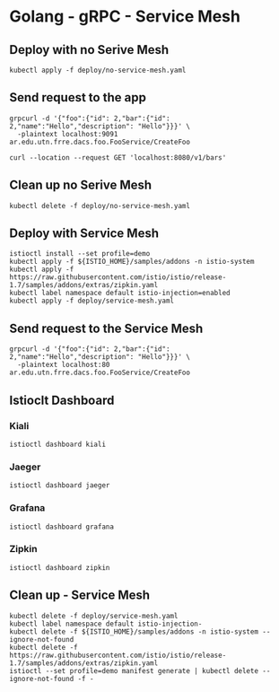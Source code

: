 # Golang - gRPC - Service Mesh

## Deploy with no Serive Mesh

```console
kubectl apply -f deploy/no-service-mesh.yaml
```

## Send request to the app

```console
grpcurl -d '{"foo":{"id": 2,"bar":{"id": 2,"name":"Hello","description": "Hello"}}}' \
  -plaintext localhost:9091 ar.edu.utn.frre.dacs.foo.FooService/CreateFoo
```

```console
curl --location --request GET 'localhost:8080/v1/bars'
```

## Clean up no Serive Mesh

```console
kubectl delete -f deploy/no-service-mesh.yaml
```

## Deploy with Service Mesh

```console
istioctl install --set profile=demo
kubectl apply -f ${ISTIO_HOME}/samples/addons -n istio-system
kubectl apply -f https://raw.githubusercontent.com/istio/istio/release-1.7/samples/addons/extras/zipkin.yaml
kubectl label namespace default istio-injection=enabled
kubectl apply -f deploy/service-mesh.yaml
```

## Send request to the Service Mesh

```console
grpcurl -d '{"foo":{"id": 2,"bar":{"id": 2,"name":"Hello","description": "Hello"}}}' \
  -plaintext localhost:80 ar.edu.utn.frre.dacs.foo.FooService/CreateFoo
```

## Istioclt Dashboard

### Kiali

```console
istioctl dashboard kiali
```

### Jaeger

```console
istioctl dashboard jaeger
```

### Grafana

```console
istioctl dashboard grafana
```

### Zipkin

```console
istioctl dashboard zipkin
```

## Clean up - Service Mesh

```console
kubectl delete -f deploy/service-mesh.yaml
kubectl label namespace default istio-injection-
kubectl delete -f ${ISTIO_HOME}/samples/addons -n istio-system --ignore-not-found
kubectl delete -f https://raw.githubusercontent.com/istio/istio/release-1.7/samples/addons/extras/zipkin.yaml
istioctl --set profile=demo manifest generate | kubectl delete --ignore-not-found -f -
```
